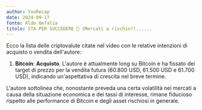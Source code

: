 ```yaml
---
author: YouRecap
date: 2024-09-17
fonte: Aldo Qefalia
titolo: STA PER SUCCEDERE 🚨 (Mercati a rischio?)......
---
```


Ecco la lista delle criptovalute citate nel video con le relative intenzioni di acquisto o vendita dell'autore:

1. **Bitcoin**: **Acquisto**. L'autore è attualmente long su Bitcoin e ha fissato dei target di prezzo per la vendita futura (60.800 USD, 61.500 USD e 61.700 USD), indicando un'aspettativa di crescita nel breve termine.

L'autore sottolinea che, nonostante preveda una certa volatilità nei mercati a causa della situazione economica e dei tassi di interesse, rimane fiducioso rispetto alle performance di Bitcoin e degli asset rischiosi in generale.
